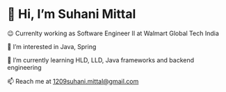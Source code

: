 # 👋 Hi, I’m Suhani Mittal

😉 Currenlty working as Software Engineer II at Walmart Global Tech India

👀 I’m interested in Java, Spring

🌱 I’m currently learning HLD, LLD, Java frameworks and backend engineering

📫 Reach me at 1209suhani.mittal@gmail.com

<!---
suhani1209/suhani1209 is a ✨ special ✨ repository because its `README.md` (this file) appears on your GitHub profile.
You can click the Preview link to take a look at your changes.
--->

